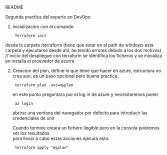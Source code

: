 README

Segunda practica del experto en DevOps:

1. inicializacion con el comando
      
        Terraform init
   
desde la carpeta /terraform (tiene que estar en el path de windows esta carpeta y ejecutarse desde ahi, he tenido errores debido a los dos motivos)  // inicio del despliegue con terraform
se identifica los ficheros y se inicializa en installa el proevedor de azurre

2. Creacion del plan, define lo que tiene que hacer en azure, estructura no crea aun. es un paso opcional pero buena practica.

        terraform plan -out=myplan

    en este punto preguntara por el log in de azure y necesitaremos poner
        
        az login

    abrirar una ventana del navegador por defecto para introducir las credenciales de unir

    Cuando termine creara un fichero ilegible pero en la consola podremos ver los resultados    
    para llevar a cabo estas acciones ejecuta esto:
        
        terraform apply "myplan"



